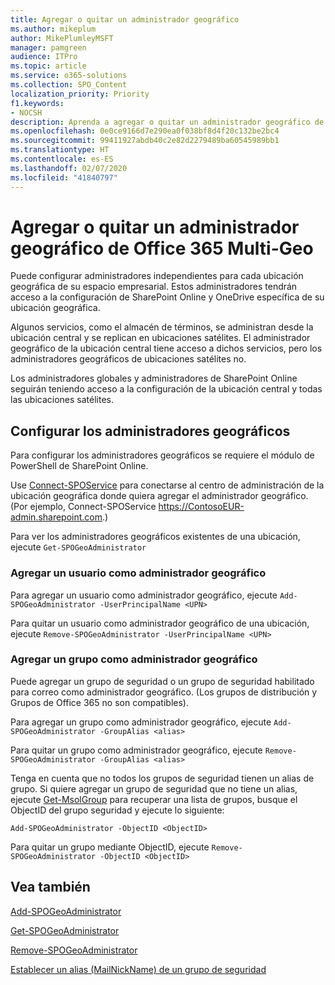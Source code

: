 ```yaml
---
title: Agregar o quitar un administrador geográfico
ms.author: mikeplum
author: MikePlumleyMSFT
manager: pamgreen
audience: ITPro
ms.topic: article
ms.service: o365-solutions
ms.collection: SPO_Content
localization_priority: Priority
f1.keywords:
- NOCSH
description: Aprenda a agregar o quitar un administrador geográfico de Office 365 Multi-Geo.
ms.openlocfilehash: 0e0ce9166d7e290ea0f038bf8d4f20c132be2bc4
ms.sourcegitcommit: 99411927abdb40c2e82d2279489ba60545989bb1
ms.translationtype: HT
ms.contentlocale: es-ES
ms.lasthandoff: 02/07/2020
ms.locfileid: "41840797"
---
```

# <a name="add-or-remove-a-geo-administrator-in-office-365-multi-geo"></a>Agregar o quitar un administrador geográfico de Office 365 Multi-Geo

Puede configurar administradores independientes para cada ubicación geográfica de su espacio empresarial. Estos administradores tendrán acceso a la configuración de SharePoint Online y OneDrive específica de su ubicación geográfica.

Algunos servicios, como el almacén de términos, se administran desde la ubicación central y se replican en ubicaciones satélites. El administrador geográfico de la ubicación central tiene acceso a dichos servicios, pero los administradores geográficos de ubicaciones satélites no.

Los administradores globales y administradores de SharePoint Online seguirán teniendo acceso a la configuración de la ubicación central y todas las ubicaciones satélites.

## <a name="configuring-geo-administrators"></a>Configurar los administradores geográficos

Para configurar los administradores geográficos se requiere el módulo de PowerShell de SharePoint Online.

Use [Connect-SPOService](https://docs.microsoft.com/powershell/module/sharepoint-online/Connect-SPOService) para conectarse al centro de administración de la ubicación geográfica donde quiera agregar el administrador geográfico. (Por ejemplo, Connect-SPOService  https://ContosoEUR-admin.sharepoint.com.)

Para ver los administradores geográficos existentes de una ubicación, ejecute `Get-SPOGeoAdministrator`

### <a name="adding-a-user-as-a-geo-admin"></a>Agregar un usuario como administrador geográfico

Para agregar un usuario como administrador geográfico, ejecute `Add-SPOGeoAdministrator -UserPrincipalName <UPN>`

Para quitar un usuario como administrador geográfico de una ubicación, ejecute  `Remove-SPOGeoAdministrator -UserPrincipalName <UPN>`

### <a name="adding-a-group-as-a-geo-admin"></a>Agregar un grupo como administrador geográfico

Puede agregar un grupo de seguridad o un grupo de seguridad habilitado para correo como administrador geográfico. (Los grupos de distribución y Grupos de Office 365 no son compatibles).

Para agregar un grupo como administrador geográfico, ejecute `Add-SPOGeoAdministrator -GroupAlias <alias>`

Para quitar un grupo como administrador geográfico, ejecute `Remove-SPOGeoAdministrator -GroupAlias <alias>`

Tenga en cuenta que no todos los grupos de seguridad tienen un alias de grupo. Si quiere agregar un grupo de seguridad que no tiene un alias, ejecute [Get-MsolGroup](https://docs.microsoft.com/powershell/module/msonline/get-msolgroup) para recuperar una lista de grupos, busque el ObjectID del grupo seguridad y ejecute lo siguiente:

`Add-SPOGeoAdministrator -ObjectID <ObjectID>`

Para quitar un grupo mediante ObjectID, ejecute `Remove-SPOGeoAdministrator -ObjectID <ObjectID>`

## <a name="see-also"></a>Vea también

[Add-SPOGeoAdministrator](https://docs.microsoft.com/powershell/module/sharepoint-online/add-spogeoadministrator)

[Get-SPOGeoAdministrator](https://docs.microsoft.com/powershell/module/sharepoint-online/get-spogeoadministrator)

[Remove-SPOGeoAdministrator](https://docs.microsoft.com/powershell/module/sharepoint-online/remove-spogeoadministrator)

[Establecer un alias (MailNickName) de un grupo de seguridad](https://docs.microsoft.com/powershell/module/azuread/set-azureadgroup)
